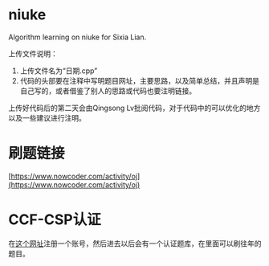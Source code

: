 # niuke
Algorithm learning on niuke for Sixia Lian.

上传文件说明：
1. 上传文件名为“日期.cpp”
2. 代码的头部要在注释中写明题目网址，主要思路，以及简单总结，并且声明是自己写的，或者借鉴了别人的思路或代码也要注明链接。

上传好代码后的第二天会由Qingsong Lv批阅代码，对于代码中的可以优化的地方以及一些建议进行注明。

# 刷题链接
[https://www.nowcoder.com/activity/oj](https://www.nowcoder.com/activity/oj)

# CCF-CSP认证
在[这个网址](http://www.cspro.org/lead/application/ccf/login.jsp)注册一个账号，然后进去以后会有一个认证题库，在里面可以刷往年的题目。
